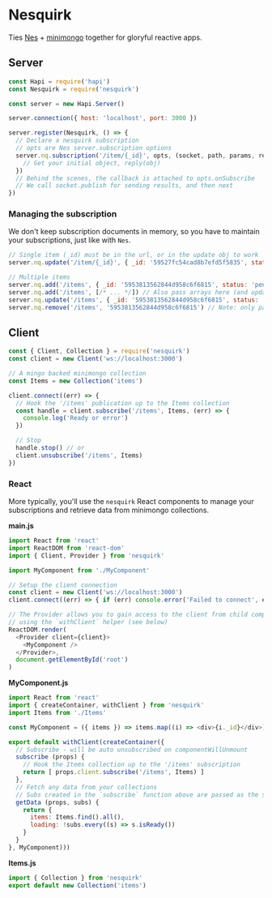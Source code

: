 # Nesquirk

Ties [Nes](https://github.com/hapijs/nes) + [minimongo](https://github.com/kofrasa/mingo) together for gloryful reactive apps.

## Server

```js
const Hapi = require('hapi')
const Nesquirk = require('nesquirk')

const server = new Hapi.Server()

server.connection({ host: 'localhost', port: 3000 })

server.register(Nesquirk, () => {
  // Declare a nesquirk subscription
  // opts are Nes server.subscription options
  server.nq.subscription('/item/{_id}', opts, (socket, path, params, reply) => {
    // Get your initial object, reply(obj)
  })
  // Behind the scenes, the callback is attached to opts.onSubscribe
  // We call socket.publish for sending results, and then next
})
```

### Managing the subscription

We don't keep subscription documents in memory, so you have to maintain your subscriptions, just like with `Nes`.

```js
// Single item (_id) must be in the url, or in the update obj to work
server.nq.update('/item/{_id}', { _id: '59527fc54cad8b7efd5f5835', status: 'complete' })

// Multiple items
server.nq.add('/items', { _id: '5953813562844d958c6f6815', status: 'pending' })
server.nq.add('/items', [/* ... */]) // Also pass arrays here (and update/remove)
server.nq.update('/items', { _id: '5953813562844d958c6f6815', status: 'active' }) // Note: needs _id in object(s) to merge
server.nq.remove('/items', '5953813562844d958c6f6815') // Note: only pass ID(s)
```

## Client

```js
const { Client, Collection } = require('nesquirk')
const client = new Client('ws://localhost:3000')

// A mingo backed minimongo collection
const Items = new Collection('items')

client.connect((err) => {
  // Hook the '/items' publication up to the Items collection
  const handle = client.subscribe('/items', Items, (err) => {
    console.log('Ready or error')
  })

  // Stop
  handle.stop() // or
  client.unsubscribe('/items', Items)
})
```

### React

More typically, you'll use the `nesquirk` React components to manage your subscriptions and retrieve data from minimongo collections.

**main.js**

```js
import React from 'react'
import ReactDOM from 'react-dom'
import { Client, Provider } from 'nesquirk'

import MyComponent from './MyComponent'

// Setup the client connection
const client = new Client('ws://localhost:3000')
client.connect((err) => { if (err) console.error('Failed to connect', err) })

// The Provider allows you to gain access to the client from child components
// using the `withClient` helper (see below)
ReactDOM.render(
  <Provider client={client}>
    <MyComponent />
  </Provider>,
  document.getElementById('root')
)
```

**MyComponent.js**

```js
import React from 'react'
import { createContainer, withClient } from 'nesquirk'
import Items from './Items'

const MyComponent = ({ items }) => items.map((i) => <div>{i._id}</div>)

export default withClient(createContainer({
  // Subscribe - will be auto unsubscribed on componentWillUnmount
  subscribe (props) {
    // Hook the Items collection up to the '/items' subscription
    return [ props.client.subscribe('/items', Items) ]
  },
  // Fetch any data from your collections
  // Subs created in the `subscribe` function above are passed as the second arg
  getData (props, subs) {
    return {
      items: Items.find().all(),
      loading: !subs.every((s) => s.isReady())
    }
  }
}, MyComponent)))
```

**Items.js**

```js
import { Collection } from 'nesquirk'
export default new Collection('items')
```
